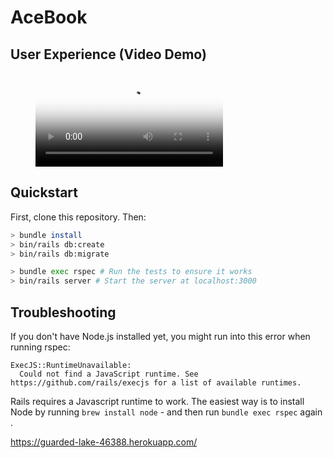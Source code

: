# AceBook

## User Experience (Video Demo)

<figure class="video_container">
  <video controls="true" allowfullscreen="true" poster="./demo/demo-poster-image.png">
    <source src="./demo/Acebook-demo.mp4" type="video/mp4">
  </video>
</figure>

## Quickstart

First, clone this repository. Then:

```bash
> bundle install
> bin/rails db:create
> bin/rails db:migrate

> bundle exec rspec # Run the tests to ensure it works
> bin/rails server # Start the server at localhost:3000
```

## Troubleshooting

If you don't have Node.js installed yet, you might run into this error when running rspec:

```
ExecJS::RuntimeUnavailable:
  Could not find a JavaScript runtime. See https://github.com/rails/execjs for a list of available runtimes.
 ```

Rails requires a Javascript runtime to work. The easiest way is to install Node by running `brew install node` - and then run `bundle exec rspec` again
.

https://guarded-lake-46388.herokuapp.com/

